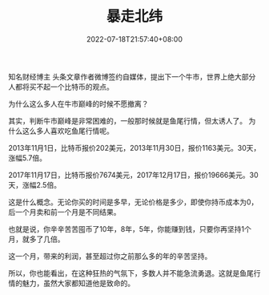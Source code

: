 ﻿---
weight: 
title: "暴走北纬"
description: "知名财经博主 头条文章作者微博签约自媒体，提出下一个牛市，世界上绝大部分人都将买不起一个比特币的观点"
date: 2022-07-18T21:57:40+08:00
lastmod: 2022-07-18T16:45:40+08:00
draft: false
authors: ["qianxun"]
featuredImage: "baozoubeiwei.png"
link: "https://1234btc.com/qk/baozoubeiwei.html"
tags: ["微博","暴走北纬"]
categories: ["navigation"]
navigation: ["微博"]
lightgallery: true
toc: true
pinned: false
recommend: false
recommend1: false
---
知名财经博主 头条文章作者微博签约自媒体，提出下一个牛市，世界上绝大部分人都将买不起一个比特币的观点。

为什么这么多人在牛市巅峰的时候不愿撤离？

其实，判断牛市巅峰是非常困难的，一般那时候就是鱼尾行情，但太诱人了。
为什么这么多人喜欢吃鱼尾行情呢。

2013年11月1日，比特币报价202美元，2013年11月30日，报价1163美元。30天，涨幅5.7倍。

2017年11月17日，比特币报价7674美元，2017年12月17日，报价19666美元。30天，涨幅2.5倍。

这是什么概念。无论你买的时间是多早，无论价格是多少，即使你持币成本为0，后一个月卖和前一个月是不同结果。

也就是说，你辛辛苦苦囤币了10年，8年，5年，你能赚到钱，只要你再坚持1个月，就多了几倍。

这一个月，带来的利润，甚至超过你之前那么多的年的辛苦坚持。

所以，你也能看出，在这种狂热的气氛下，多数人并不能急流勇退。这就是鱼尾行情的魅力，虽然大家都知道他是致命的。